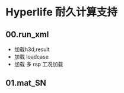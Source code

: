 

# Hyperlife 耐久计算支持



## 00.run_xml

+ 加载h3d,result
+ 加载 loadcase
+ 加载 多 rsp 工况加载



## 01.mat_SN

